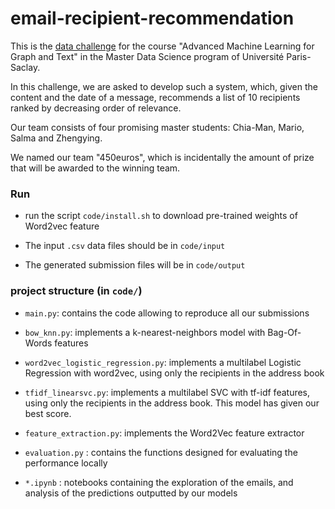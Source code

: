 # email-recipient-recommendation

This is the <a href="https://inclass.kaggle.com/c/master-data-science-mva-data-competition-2017">data challenge</a> for the course "Advanced Machine Learning for Graph and Text" in the Master Data Science program of Université Paris-Saclay.

In this challenge, we are asked to develop such a system, which, given the content and the date of a message, recommends a list of 10 recipients ranked by decreasing order of relevance.

Our team consists of four promising master students: Chia-Man, Mario, Salma and Zhengying.

We named our team "450euros", which is incidentally the amount of prize that will be awarded to the winning team.


### Run 

- run the script `code/install.sh` to download pre-trained weights of Word2vec feature

- The input `.csv` data files should be in `code/input`

- The generated submission files will be in `code/output`


### project structure (in `code/`)

- `main.py`: contains the code allowing to reproduce all our submissions 

- `bow_knn.py`: implements a k-nearest-neighbors model with Bag-Of-Words features

- `word2vec_logistic_regression.py`: implements a multilabel Logistic Regression with word2vec, using only the recipients in the address book

- `tfidf_linearsvc.py`: implements a multilabel SVC with tf-idf features, using only the recipients in the address book. This model has given our best score.

- `feature_extraction.py`: implements the Word2Vec feature extractor

- `evaluation.py` : contains the functions designed for evaluating the performance locally

- `*.ipynb` : notebooks containing the exploration of the emails, and analysis of the predictions outputted by our models

